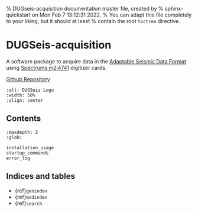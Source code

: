 % DUGseis-acquisition documentation master file, created by
% sphinx-quickstart on Mon Feb  7 13:12:31 2022.
% You can adapt this file completely to your liking, but it should at least
% contain the root `toctree` directive.

# DUGSeis-acquisition

A software package to acquire data in the [Adaptable Seismic Data Format](https://asdf-definition.readthedocs.io/en/latest/) 
using [Spectrums m2i4741](https://spectrum-instrumentation.com/en/m2i4741) digitizer cards.

[Github Repository](https://github.com/swiss-seismological-service/DUGseis-acquisition)

```{image} _static/dug_seis_acquisition_logo.svg
:alt: DUGSeis Logo
:width: 50%
:align: center
```

## Contents

```{toctree}
:maxdepth: 2
:glob:

installation_usage
startup_commands
error_log
```

## Indices and tables

* {ref}`genindex`
* {ref}`modindex`
* {ref}`search`